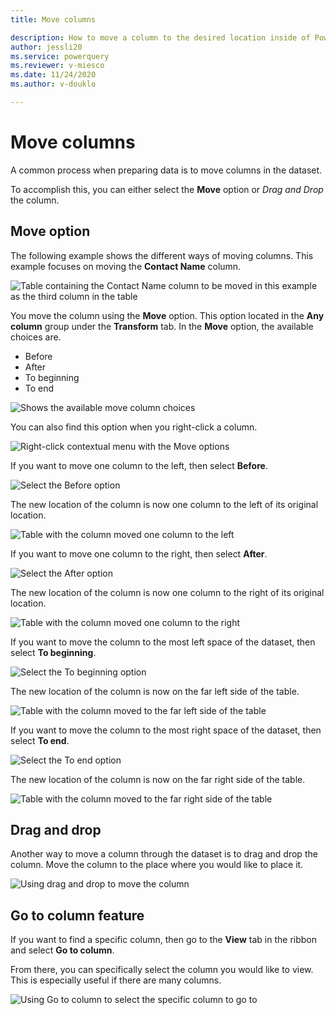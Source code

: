 ```yaml
---
title: Move columns

description: How to move a column to the desired location inside of Power Query.
author: jessli20
ms.service: powerquery
ms.reviewer: v-miesco
ms.date: 11/24/2020
ms.author: v-douklo

---
```


# Move columns

A common process when preparing data is to move columns in the dataset. 

To accomplish this, you can either select the **Move** option or *Drag and Drop* the column.



## Move option


The following example shows the different ways of moving columns. This example focuses on moving the **Contact Name** column.

![Table containing the Contact Name column to be moved in this example as the third column in the table](images/move-column-before.png)

You move the column using the **Move** option. This option located in the **Any column** group under the **Transform** tab. In the **Move** option, the available choices are.

* Before
* After
* To beginning 
* To end

![Shows the available move column choices](images/move-column-move-options.png)

You can also find this option when you right-click a column.

![Right-click contextual menu with the Move options](images/move-column-move-options-right-click.png)

If you want to move one column to the left, then select **Before**.

![Select the Before option](images/move-column-move-before.png)

The new location of the column is now one column to the left of its original location.

![Table with the column moved one column to the left](images/move-column-move-before-done.png)


If you want to move one column to the right, then select **After**.

![Select the After option](images/move-column-move-after.png)

The new location of the column is now one column to the right of its original location.

![Table with the column moved one column to the right](images/move-column-move-after-done.png)

If you want to move the column to the most left space of the dataset, then select **To beginning**.

![Select the To beginning option](images/move-column-move-to-beginning.png)

The new location of the column is now on the far left side of the table.

![Table with the column moved to the far left side of the table](images/move-column-move-to-beginning-done.png)

If you want to move the column to the most right space of the dataset, then select **To end**.

![Select the To end option](images/move-column-move-to-end.png)

The new location of the column is now on the far right side of the table.

![Table with the column moved to the far right side of the table](images/move-column-move-to-end-done.png)

## Drag and drop

Another way to move a column through the dataset is to drag and drop the column.
Move the column to the place where you would like to place it.

![Using drag and drop to move the column](images/move-column-drag-and-drop.png)

## Go to column feature

If you want to find a specific column, then go to the **View** tab in the ribbon and select **Go to column**.

From there, you can specifically select the column you would like to view. This is especially useful if there are many columns.

![Using Go to column to select the specific column to go to](images/move-column-go-to-column.png)


